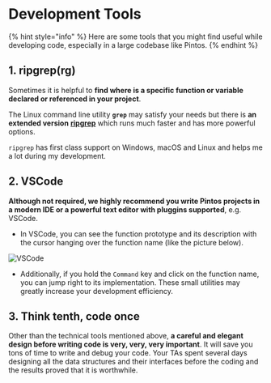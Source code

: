 # Development Tools

{% hint style="info" %}
Here are some tools that you might find useful while developing code, especially in a large codebase like Pintos.
{% endhint %}

## 1. ripgrep(rg)

Sometimes it is helpful to **find where is a specific function or variable declared or referenced in your project**.

The Linux command line utility **`grep`** may satisfy your needs but there is **an extended version** [**ripgrep**](https://github.com/BurntSushi/ripgrep) which runs much faster and has more powerful options.

`ripgrep` has first class support on Windows, macOS and Linux and helps me a lot during my development.

## 2. VSCode

**Although not required, we highly recommend you write Pintos projects in a modern IDE or a powerful text editor with pluggins supported**, e.g. VSCode.

* In VSCode, you can see the function prototype and its description with the cursor hanging over the function name (like the picture below).

![VSCode](../.gitbook/assets/image.png)

* Additionally, if you hold the `Command` key and click on the function name, you can jump right to its implementation. These small utilities may greatly increase your development efficiency.

## 3. Think tenth, code once

Other than the technical tools mentioned above, **a careful and elegant design before writing code is very, very, very important**. It will save you tons of time to write and debug your code. Your TAs spent several days designing all the data structures and their interfaces before the coding and the results proved that it is worthwhile.
